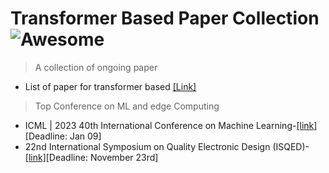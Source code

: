 
# Transformer Based Paper Collection ![Awesome](https://cdn.jsdelivr.net/gh/sindresorhus/awesome@d7305f38d29fed78fa85652e3a63e154dd8e8829/media/badge.svg)
> A collection of ongoing paper

- List of paper for transformer based [[Link]](https://github.com/Yangzhangcst/Transformer-in-Computer-Vision)

> Top Conference on ML and edge Computing

- ICML | 2023 40th International Conference on Machine Learning-[[link]](https://icml.cc/Conferences/)[Deadline: Jan 09]
- 22nd International Symposium on Quality Electronic Design (ISQED)-[[link]](https://www.isqed.org/English/Conference/Call_for_Papers.html)[Deadline: November 23rd]
